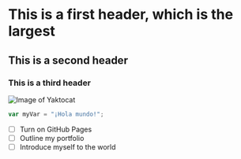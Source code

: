 # This is a first header, which is the largest
## This is a second header
### This is a third header
![Image of Yaktocat](https://octodex.github.com/images/yaktocat.png)
```javascript
var myVar = "¡Hola mundo!";
```
- [ ] Turn on GitHub Pages
- [ ] Outline my portfolio
- [ ] Introduce myself to the world
